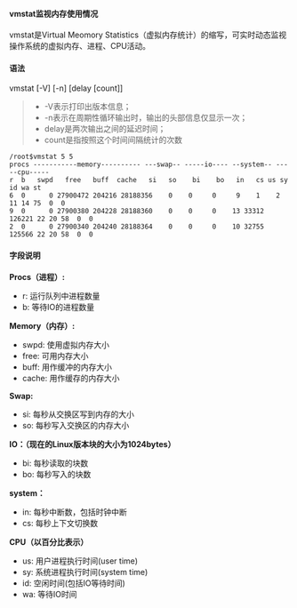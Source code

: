 #### vmstat监视内存使用情况

vmstat是Virtual Meomory Statistics（虚拟内存统计）的缩写，可实时动态监视操作系统的虚拟内存、进程、CPU活动。

#### 语法

vmstat [-V] [-n] [delay [count]]

> - -V表示打印出版本信息；
> - -n表示在周期性循环输出时，输出的头部信息仅显示一次；
> - delay是两次输出之间的延迟时间；
> - count是指按照这个时间间隔统计的次数

```
/root$vmstat 5 5
procs -----------memory---------- ---swap-- -----io---- --system-- -----cpu-----
r  b   swpd   free   buff  cache   si   so    bi    bo   in   cs us sy id wa st
6  0      0 27900472 204216 28188356    0    0     0     9    1    2 11 14 75  0  0
9  0      0 27900380 204228 28188360    0    0     0    13 33312 126221 22 20 58  0  0
2  0      0 27900340 204240 28188364    0    0     0    10 32755 125566 22 20 58  0  0
```

#### 字段说明

**Procs（进程）:**

- r: 运行队列中进程数量
- b: 等待IO的进程数量

**Memory（内存）:**

- swpd: 使用虚拟内存大小
- free: 可用内存大小
- buff: 用作缓冲的内存大小
- cache: 用作缓存的内存大小

**Swap:**

- si: 每秒从交换区写到内存的大小
- so: 每秒写入交换区的内存大小

**IO：（现在的Linux版本块的大小为1024bytes）**

- bi: 每秒读取的块数
- bo: 每秒写入的块数

**system：**

- in: 每秒中断数，包括时钟中断
- cs: 每秒上下文切换数

**CPU（以百分比表示）**

- us: 用户进程执行时间(user time)
- sy: 系统进程执行时间(system time)
- id: 空闲时间(包括IO等待时间)
- wa: 等待IO时间